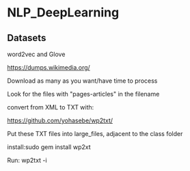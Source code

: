 # NLP_DeepLearning

## Datasets

word2vec and Glove

https://dumps.wikimedia.org/

Download as many as you want/have time to process

Look for the files with "pages-articles" in the filename

convert from XML to TXT with:

https://github.com/yohasebe/wp2txt/

Put these TXT files into large_files, adjacent to the class folder

install:sudo gem install wp2xt

Run: wp2txt -i <filename>

